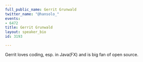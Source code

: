 ```yaml
---
full_public_name: Gerrit Grunwald
twitter_name: "@hansolo_"
events:
- 6472
title: Gerrit Grunwald
layout: speaker_bio
id: 3193

---
```

Gerrit loves coding, esp. in Java(FX) and is big fan of open source.